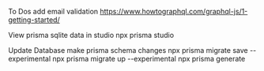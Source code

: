 To Dos
    add email validation
    https://www.howtographql.com/graphql-js/1-getting-started/

View prisma sqlite data in studio
    npx prisma studio

Update Database
    make prisma schema changes
    npx prisma migrate save --experimental
    npx prisma migrate up --experimental
    npx prisma generate

